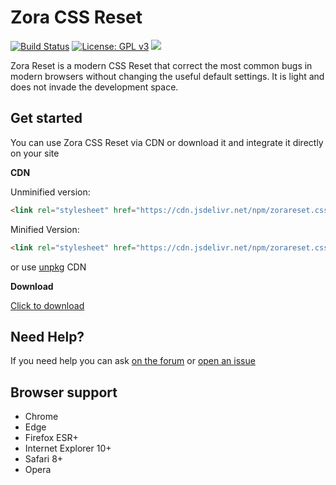 # Zora CSS Reset
[![Build Status](https://travis-ci.org/IsibisiDev/zora-reset.css.svg?branch=master)](https://travis-ci.org/IsibisiDev/zora-reset.css) [![License: GPL v3](https://img.shields.io/badge/License-GPL%20v3-blue.svg)](https://www.gnu.org/licenses/gpl-3.0) [![](https://data.jsdelivr.com/v1/package/npm/zorareset.css/badge)](https://www.jsdelivr.com/package/npm/zorareset.css)

Zora Reset is a modern CSS Reset that correct the most common bugs in modern browsers without changing the useful default settings. It is light and does not invade the development space.

## Get started
You can use Zora CSS Reset via CDN or download it and integrate it directly on your site

**CDN**

Unminified version:

```html
<link rel="stylesheet" href="https://cdn.jsdelivr.net/npm/zorareset.css@1.3.2/zora-reset.css" integrity="sha384-cYajUzHOAr9+vR6dSqgteHXoPVSqjKANJSPMpgGv7z+jz22oliUqcgtDU7y+mxci" crossorigin="anonymous">
```  

Minified Version:

```html
<link rel="stylesheet" href="https://cdn.jsdelivr.net/npm/zorareset.css@1.3.2/zora-reset.min.css" integrity="sha384-zDE7yRSKeDKeneZ1Jd7ngQxtkfYQNiIn6USgWP0oFtv2W7PwWNmQWDDolatdhWRJ" crossorigin="anonymous">
```
or use [unpkg](https://unpkg.com/zorareset.css@1.3.2/) CDN

**Download**

[Click to download](https://github.com/IsibisiDev/zora-reset.css/archive/master.zip)

## Need Help?
If you need help you can ask [on the forum](http://isibisitgbots.altervista.org/forum/) or [open an issue](https://github.com/IsibisiDev/zora-reset.css/issues/new)

## Browser support
* Chrome
* Edge
* Firefox ESR+
* Internet Explorer 10+
* Safari 8+
* Opera
